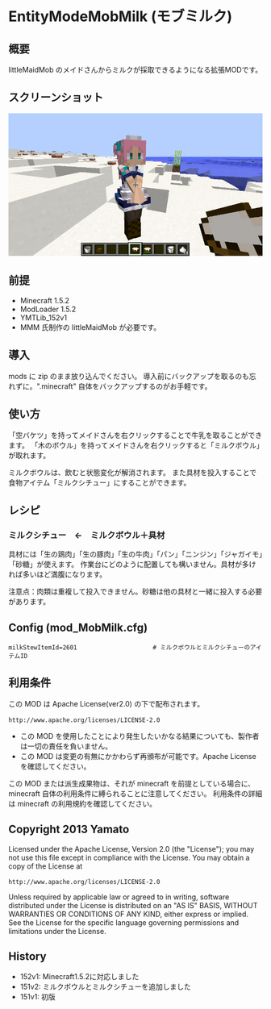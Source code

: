 EntityModeMobMilk (モブミルク)
====================

## 概要

littleMaidMob のメイドさんからミルクが採取できるようになる拡張MODです。


## スクリーンショット

![スクリーンショット](README_MobMilk.png "スクリーンショット")


## 前提

- Minecraft 1.5.2
- ModLoader 1.5.2
- YMTLib_152v1
- MMM 氏制作の littleMaidMob が必要です。


## 導入

mods に zip のまま放り込んでください。
導入前にバックアップを取るのも忘れずに。".minecraft" 自体をバックアップするのがお手軽です。


## 使い方

「空バケツ」を持ってメイドさんを右クリックすることで牛乳を取ることができます。
「木のボウル」を持ってメイドさんを右クリックすると「ミルクボウル」が取れます。

ミルクボウルは、飲むと状態変化が解消されます。
また具材を投入することで食物アイテム「ミルクシチュー」にすることができます。


## レシピ

### ミルクシチュー　←　ミルクボウル＋具材

具材には「生の鶏肉」「生の豚肉」「生の牛肉」「パン」「ニンジン」「ジャガイモ」「砂糖」が使えます。
作業台にどのように配置しても構いません。具材が多ければ多いほど満腹になります。

注意点：肉類は重複して投入できません。砂糖は他の具材と一緒に投入する必要があります。


## Config (mod_MobMilk.cfg)

    milkStewItemId=2601                     # ミルクボウルとミルクシチューのアイテムID


## 利用条件

この MOD は Apache License(ver2.0) の下で配布されます。

    http://www.apache.org/licenses/LICENSE-2.0

- この MOD を使用したことにより発生したいかなる結果についても、製作者は一切の責任を負いません。
- この MOD は変更の有無にかかわらず再頒布が可能です。Apache License を確認してください。

この MOD または派生成果物は、それが minecraft を前提としている場合に、
minecraft 自体の利用条件に縛られることに注意してください。
利用条件の詳細は minecraft の利用規約を確認してください。


## Copyright 2013 Yamato

Licensed under the Apache License, Version 2.0 (the "License");
you may not use this file except in compliance with the License.
You may obtain a copy of the License at

    http://www.apache.org/licenses/LICENSE-2.0

Unless required by applicable law or agreed to in writing, software
distributed under the License is distributed on an "AS IS" BASIS,
WITHOUT WARRANTIES OR CONDITIONS OF ANY KIND, either express or implied.
See the License for the specific language governing permissions and
limitations under the License.


## History

- 152v1: Minecraft1.5.2に対応しました
- 151v2: ミルクボウルとミルクシチューを追加しました
- 151v1: 初版
